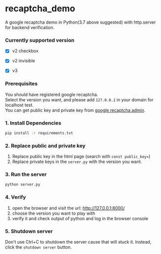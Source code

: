 # recaptcha_demo
A google recaptcha demo in Python(3.7 above suggested) with http.server for backend verification.  
### Currently supported version
- [x] v2 checkbox
- [x] v2 invisible
- [x] v3
    
  
### Prerequisites
You should have registered google recaptcha.   
Select the version you want, and please add `127.0.0.1` in your domain for localhost test.  
You can get public key and private key from [google recaptcha admin](https://www.google.com/recaptcha/admin).
  
### 1. Install Dependencies
```sh
pip install -r requirements.txt
```

### 2. Replace public and private key
1. Replace public key in the html page (search with `const public_key=`)
2. Replace private keys in the `server.py` with the version you want.

### 3. Run the server
```sh
python server.py
```

### 4. Verify

1. open the browser and visit the url: http://127.0.0.1:8000/
2. choose the version you want to play with
3. verify it and check output of python and log in the browser console

### 5. Shutdown server
Don't use Ctrl+C to shutdown the server cause that will stuck it.
Instead, click the `shutdown server` button.
